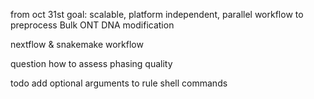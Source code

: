 from oct 31st
goal:
scalable, platform independent, parallel workflow to preprocess Bulk ONT DNA modification 

nextflow & snakemake workflow 


question 
how to assess phasing quality

todo
add optional arguments to rule shell commands
